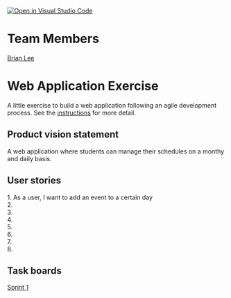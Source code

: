 [![Open in Visual Studio Code](https://classroom.github.com/assets/open-in-vscode-c66648af7eb3fe8bc4f294546bfd86ef473780cde1dea487d3c4ff354943c9ae.svg)](https://classroom.github.com/online_ide?assignment_repo_id=8880021&assignment_repo_type=AssignmentRepo)

# Team Members
 [Brian Lee](https://github.com/shl622)

# Web Application Exercise

A little exercise to build a web application following an agile development process. See the [instructions](instructions.md) for more detail.

## Product vision statement

A web application where students can manage their schedules on a monthy and daily basis. 

## User stories

<span>1.</span> As a user, I want to add an event to a certain day  </br>
<span>2.</span> </br>
<span>3.</span> </br>
<span>4.</span> </br>
<span>5.</span> </br>
<span>6.</span> </br>
<span>7.</span> </br>
<span>8.</span> </br>

## Task boards

[Sprint 1](https://github.com/orgs/software-students-fall2022/projects/21)
